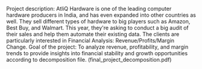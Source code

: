 Project description:
AtliQ Hardware is one of the leading computer hardware producers in India, and has even expanded into other countries as well. They sell different types of hardware to big players such as Amazon, Best Buy, and Walmart. This year, they're asking to conduct a big audit of their sales and help them automate their existing data. The clients are particularly interested in Financial Analysis: Revenue/Profits/Margin Change.
Goal of the project:
To analyze revenue, profitability, and margin trends to provide insights into financial stability and growth opportunities according to decomposition file. (final_project_decomposition.pdf)
